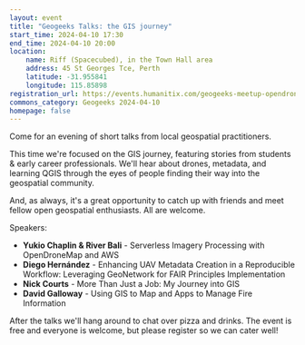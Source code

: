 ```yaml
---
layout: event
title: "Geogeeks Talks: the GIS journey"
start_time: 2024-04-10 17:30
end_time: 2024-04-10 20:00
location:
    name: Riff (Spacecubed), in the Town Hall area
    address: 45 St Georges Tce, Perth
    latitude: -31.955841
    longitude: 115.85898
registration_url: https://events.humanitix.com/geogeeks-meetup-opendronemap-qgis-impressions-uav-metadata
commons_category: Geogeeks 2024-04-10
homepage: false
---
```


Come for an evening of short talks from local geospatial practitioners.

This time we're focused on the GIS journey, featuring stories from students & early career professionals. We'll hear about drones, metadata, and learning QGIS through the eyes of people finding their way into the geospatial community.

And, as always, it's a great opportunity to catch up with friends and meet fellow open geospatial enthusiasts. All are welcome.

Speakers:

- **Yukio Chaplin & River Bali** - Serverless Imagery Processing with OpenDroneMap and AWS
- **Diego Hernández** - Enhancing UAV Metadata Creation in a Reproducible Workflow: Leveraging GeoNetwork for FAIR Principles Implementation
- **Nick Courts** - More Than Just a Job: My Journey into GIS
- **David Galloway** - Using GIS to Map and Apps to Manage Fire Information

After the talks we'll hang around to chat over pizza and drinks. The event is free and everyone is welcome, but please register so we can cater well!
